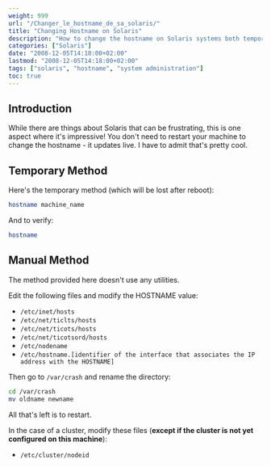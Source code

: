 ```yaml
---
weight: 999
url: "/Changer_le_hostname_de_sa_solaris/"
title: "Changing Hostname on Solaris"
description: "How to change the hostname on Solaris systems both temporarily and permanently without requiring a reboot."
categories: ["Solaris"]
date: "2008-12-05T14:18:00+02:00"
lastmod: "2008-12-05T14:18:00+02:00"
tags: ["solaris", "hostname", "system administration"]
toc: true
---
```


## Introduction

While there are things about Solaris that can be frustrating, this is one aspect where it's impressive! You don't need to restart your machine to change the hostname - it updates live. I have to admit that's pretty cool.

## Temporary Method

Here's the temporary method (which will be lost after reboot):

```bash
hostname machine_name
```

And to verify:

```bash
hostname
```

## Manual Method

The method provided here doesn't use any utilities.

Edit the following files and modify the HOSTNAME value:

* `/etc/inet/hosts`
* `/etc/net/ticlts/hosts`
* `/etc/net/ticots/hosts`
* `/etc/net/ticotsord/hosts`
* `/etc/nodename`
* `/etc/hostname.[identifier of the interface that associates the IP address with the HOSTNAME]`

Then go to `/var/crash` and rename the directory:

```bash
cd /var/crash
mv oldname newname
```

All that's left is to restart.

In the case of a cluster, modify these files (**except if the cluster is not yet configured on this machine**):

* `/etc/cluster/nodeid`
